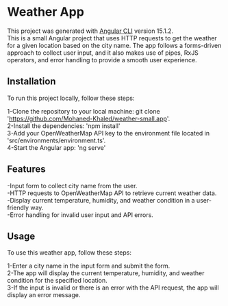 # Weather App

This project was generated with [Angular CLI](https://github.com/angular/angular-cli) version 15.1.2.\
This is a small Angular project that uses HTTP requests to get the weather for a given location based on the city name. The app follows a forms-driven approach to collect user input, and it also makes use of pipes, RxJS operators, and error handling to provide a smooth user experience.

## Installation

To run this project locally, follow these steps:

1-Clone the repository to your local machine: git clone 'https://github.com/Mohaned-Khaled/weather-small.app'. \
2-Install the dependencies: 'npm install'\
3-Add your OpenWeatherMap API key to the environment file located in 'src/environments/environment.ts'.\
4-Start the Angular app: 'ng serve'

## Features
-Input form to collect city name from the user.\
-HTTP requests to OpenWeatherMap API to retrieve current weather data.\
-Display current temperature, humidity, and weather condition in a user-friendly way.\
-Error handling for invalid user input and API errors.

## Usage

To use this weather app, follow these steps:

1-Enter a city name in the input form and submit the form.\
2-The app will display the current temperature, humidity, and weather condition for the specified location.\
3-If the input is invalid or there is an error with the API request, the app will display an error message.

